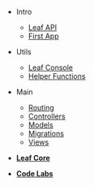 * Intro
  * [Leaf API](leaf-api/ "Leaf API")
  * [First App](leaf-api/getting-started/first-app "Your First App")

* Utils
  * [Leaf Console](leaf-api/utils/console "Leaf Console - Leaf API")
  * [Helper Functions](leaf-api/utils/functions "Helpers - Leaf API")

* Main
  * [Routing](leaf-api/core/routing "Routing - Leaf API")
  * [Controllers](leaf-api/core/controllers "Controllers - Leaf API")
  * [Models](leaf-api/core/models "Models - Leaf API")
  * [Migrations](leaf-api/core/migrations "Migrations - Leaf API")
  * [Views](leaf-api/core/views "Views - Leaf API")

* [**Leaf Core**](/)

* [**Code Labs**](codelabs/leaf-api/)
